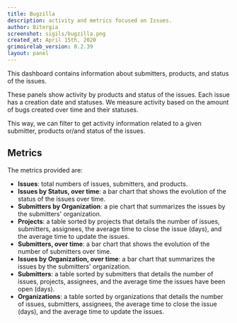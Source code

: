 ```yaml
---
title: Bugzilla
description: activity and metrics focused on Issues.
author: Bitergia
screenshot: sigils/bugzilla.png
created_at: April 15th, 2020
grimoirelab_version: 0.2.39
layout: panel
---
```


This dashboard contains information about submitters, products, and status of the issues.

These panels show activity by products and status of the issues. Each issue
has a creation date and statuses. We measure activity based on the amount of bugs
created over time and their statuses.

This way, we can filter to get activity information related to a given submitter,
products or/and status of the issues.

## Metrics

The metrics provided are:

* **Issues**: total numbers of issues, submitters, and products.
* **Issues by Status, over time**: a bar chart that shows the evolution of the status of the issues over time.
* **Submitters by Organization**: a pie chart that summarizes the issues by the submitters' organization.
* **Projects**: a table sorted by projects that details the number of issues, submitters, assignees,
the average time to close the issue (days), and the average time to update the issues.
* **Submitters, over time**: a bar chart that shows the evolution of the number of submitters over time.
* **Issues by Organization, over time**: a bar chart that summarizes the issues by the submitters' organization.
* **Submitters**: a table sorted by submitters that details the number of issues, projects, assignees, and the average
time the issues have been open (days).
* **Organizations**: a table sorted by organizations that details the number of issues, submitters, assignees,
the average time to close the issue (days), and the average time to update the issues.
